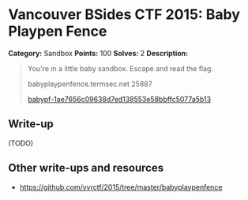 # Vancouver BSides CTF 2015: Baby Playpen Fence

**Category:** Sandbox
**Points:** 100
**Solves:** 2
**Description:** 

> You're in a little baby sandbox. Escape and read the flag.
> 
> babyplaypenfence.termsec.net 25887
> 
> [babypf-1ae7656c09638d7ed138553e58bbffc5077a5b13](babypf-1ae7656c09638d7ed138553e58bbffc5077a5b13)

## Write-up

(TODO)

## Other write-ups and resources

* <https://github.com/yvrctf/2015/tree/master/babyplaypenfence>